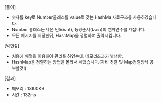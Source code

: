 [풀이]
- 숫자를 key로 Number클래스를 value로 갖는 HashMa 자료구조를 사용하였습니다.
- Number 클래스는 나온 빈도(cnt), 등장순서(born)의 멤버변수를 가집니다.
- 모든 메시지를 저장한뒤, HashMap을 정렬하여 출력시킵니다.

[막힌점]
- 처음에 배열을 이용하여 관리를 하였는데, 메모리초과가 발생함.
- HashMap을 정렬하는 방법을 몰라서 해맸습니다.(자바 정렬 및 Map정렬방식 공부할것!)

[결과]
- 메모리 : 13100KB
- 시간 : 132ms